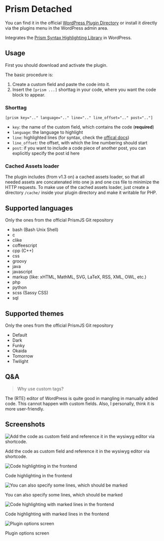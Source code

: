 Prism Detached
==============

You can find it in the official [WordPress Plugin Directory](http://wordpress.org/extend/plugins/prism-detached/)
or install it directly via the plugins menu in the WordPress admin area.

Integrates the [Prism Syntax Highlighting Library](https://github.com/LeaVerou/prism) in WordPress.


## Usage

First you should download and activate the plugin.


The basic procedure is:

1. Create a custom field and paste the code into it.
2. Insert the `[prism ...]` shorttag in your code, where you want the code block to appear.


### Shorttag
```
[prism key=".." language=".." line=".." line_offset=".." post=".."]
```

* `key`: the name of the custom field, which contains the code (**required**)
* `language`: the language to highlight
* `line`: highlighted lines (for syntax, check the [offical docs](http://prismjs.com/plugins/line-highlight/))
* `line_offset`: the offset, with which the line numbering should start
* `post`:  if you want to include a code piece of another post, you can explicitly specify the post id here


### Cached Assets loader
The plugin includes (from v1.3 on) a cached assets loader, so that all needed assets are concatenated into
one js and one css file to minimize the HTTP requests.
To make use of the cached assets loader, just create a directory `/cache/` inside your plugin directory and make it writable for PHP.


## Supported languages

Only the ones from the official PrismJS Git repository

* bash (Bash Unix Shell)
* c
* clike
* coffeescript
* cpp (C++)
* css
* groovy
* java
* javascript
* markup (like: xHTML, MathML, SVG, LaTeX, RSS, XML, OWL, etc.)
* php
* python
* scss (Sassy CSS)
* sql



## Supported themes

Only the ones from the official PrismJS Git repository

* Default
* Dark
* Funky
* Okaida
* Tomorrow
* Twilight


## Q&A

> Why use custom tags?

The (RTE) editor of WordPress is quite good in mangling in manually added code.  This cannot happen with custom fields.
Also, I personally, think it is more user-friendly.


## Screenshots
![Add the code as custom field and reference it in the wysiwyg editor via shortcode.](https://raw.github.com/apfelbox/Prism-Detached/master/screenshot-1.png)

Add the code as custom field and reference it in the wysiwyg editor via shortcode.


![Code highlighting in the frontend](https://raw.github.com/apfelbox/Prism-Detached/master/screenshot-2.png)

Code highlighting in the frontend


![You can also specify some lines, which should be marked](https://raw.github.com/apfelbox/Prism-Detached/master/screenshot-3.png)

You can also specify some lines, which should be marked


![Code highlighting with marked lines in the frontend](https://raw.github.com/apfelbox/Prism-Detached/master/screenshot-4.png)

Code highlighting with marked lines in the frontend


![Plugin options screen](https://raw.github.com/apfelbox/Prism-Detached/master/screenshot-5.png)

Plugin options screen